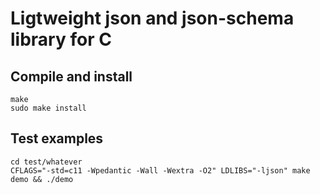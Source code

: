 # Ligtweight json and json-schema library for C

## Compile and install
```
make
sudo make install
```

## Test examples
```
cd test/whatever
CFLAGS="-std=c11 -Wpedantic -Wall -Wextra -O2" LDLIBS="-ljson" make demo && ./demo
```


